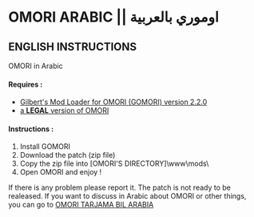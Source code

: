 # OMORI ARABIC || اوموري بالعربية 

## ENGLISH INSTRUCTIONS

OMORI in Arabic

#### Requires :
* [Gilbert's Mod Loader for OMORI (GOMORI) version 2.2.0](https://github.com/Gilbert142/gomori)
* [a **LEGAL** version of OMORI](https://store.steampowered.com/app/1150690/OMORI/)

#### Instructions :
1. Install GOMORI
1. Download the patch (zip file)
1. Copy the zip file into [OMORI'S DIRECTORY]\www\mods\
1. Open OMORI and enjoy !

If there is any problem please report it.
The patch is not ready to be realeased.
If you want to discuss in Arabic about OMORI or other things, you can go to [OMORI TARJAMA BIL ARABIA](https://discord.gg/BV9fs4gdjK)
